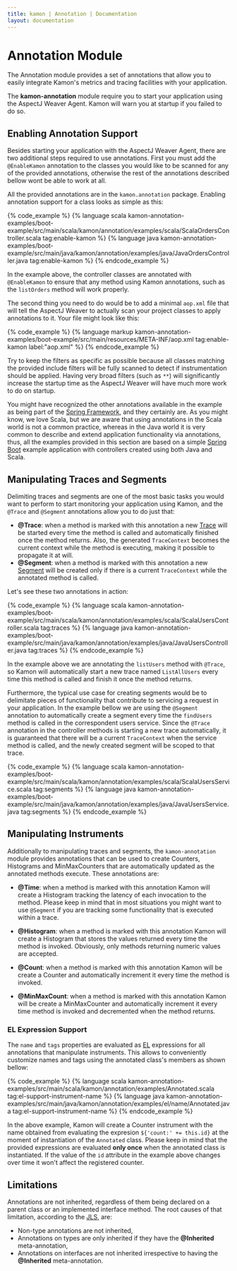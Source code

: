 ```yaml
---
title: kamon | Annotation | Documentation
layout: documentation
---
```

Annotation Module
=================

The Annotation module provides a set of annotations that allow you to easily integrate Kamon's metrics and tracing
facilities with your application.

<p class="alert alert-info">
The <b>kamon-annotation</b> module require you to start your application using the AspectJ Weaver Agent. Kamon will warn
you at startup if you failed to do so.
</p>


Enabling Annotation Support
---------------------------

Besides starting your application with the AspectJ Weaver Agent, there are two additional steps required to use
annotations. First you must add the `@EnableKamon` annotation to the classes you would like to be scanned for any of the
provided annotations, otherwise the rest of the annotations described bellow wont be able to work at all.

All the provided annotations are in the `kamon.annotation` package. Enabling annotation support for a class looks as
simple as this:

{% code_example %}
{%   language scala kamon-annotation-examples/boot-example/src/main/scala/kamon/annotation/examples/scala/ScalaOrdersController.scala tag:enable-kamon %}
{%   language java kamon-annotation-examples/boot-example/src/main/java/kamon/annotation/examples/java/JavaOrdersController.java tag:enable-kamon %}
{% endcode_example %}

In the example above, the controller classes are annotated with `@EnableKamon` to ensure that any method using Kamon
annotations, such as the `listOrders` method will work properly.

The second thing you need to do would be to add a minimal `aop.xml` file that will tell the AspectJ Weaver to actually scan your
project classes to apply annotations to it. Your file might look like this:

{% code_example %}
{%   language markup kamon-annotation-examples/boot-example/src/main/resources/META-INF/aop.xml tag:enable-kamon label:"aop.xml" %}
{% endcode_example %}

Try to keep the filters as specific as possible because all classes matching the provided include filters will be fully
scanned to detect if instrumentation should be applied. Having very broad filters (such as `**`) will significantly
increase the startup time as the AspectJ Weaver will have much more work to do on startup.

You might have recognized the other annotations available in the example as being part of the [Spring Framework], and
they certainly are. As you might know, we love Scala, but we are aware that using annotations in the Scala world is not
a common practice, whereas in the Java world it is very common to describe and extend application functionality via
annotations, thus, all the examples provided in this section are based on a simple [Spring Boot] example application
with controllers created using both Java and Scala.


Manipulating Traces and Segments
--------------------------------

Delimiting traces and segments are one of the most basic tasks you would want to perform to start monitoring your
application using Kamon, and the `@Trace` and `@Segment` annotations allow you to do just that:

* __@Trace__: when a method is marked with this annotation a new [Trace] will be started every time the method is called
and automatically finished once the method returns. Also, the generated `TraceContext` becomes the current context while
the method is executing, making it possible to propagate it at will.
* __@Segment__: when a method is marked with this annotation a new [Segment] will be created only if there is a current
`TraceContext` while the annotated method is called.

Let's see these two annotations in action:

{% code_example %}
{%   language scala kamon-annotation-examples/boot-example/src/main/scala/kamon/annotation/examples/scala/ScalaUsersController.scala tag:traces %}
{%   language java kamon-annotation-examples/boot-example/src/main/java/kamon/annotation/examples/java/JavaUsersController.java tag:traces %}
{% endcode_example %}

In the example above we are annotating the `listUsers` method with `@Trace`, so Kamon will automatically start a new
trace named `ListAllUsers` every time this method is called and finish it once the method returns.

Furthermore, the typical use case for creating segments would be to delimitate pieces of functionality that contribute
to servicing a request in your application. In the example bellow we are using the `@Segment` annotation to
automatically create a segment every time the `findUsers` method is called in the correspondent users service. Since the
`@Trace` annotation in the controller methods is starting a new trace automatically, it is guaranteed that there will be
a current `TraceContext` when the service method is called, and the newly created segment will be scoped to that trace.

{% code_example %}
{%   language scala kamon-annotation-examples/boot-example/src/main/scala/kamon/annotation/examples/scala/ScalaUsersService.scala tag:segments %}
{%   language java kamon-annotation-examples/boot-example/src/main/java/kamon/annotation/examples/java/JavaUsersService.java tag:segments %}
{% endcode_example %}



Manipulating Instruments
------------------------

Additionally to manipulating traces and segments, the `kamon-annotation` module provides annotations that can be used
to create Counters, Histograms and MinMaxCounters that are automatically updated as the annotated methods execute. These
annotations are:

* __@Time__: when a method is marked with this annotation Kamon will create a Histogram tracking the latency of each
invocation to the method. Please keep in mind that in most situations you might want to use `@Segment` if you are tracking
some functionality that is executed within a trace.

* __@Histogram__: when a method is marked with this annotation Kamon will create a Histogram that stores the values
returned every time the method is invoked. Obviously, only methods returning numeric values are accepted.

* __@Count__: when a method is marked with this annotation Kamon will be create a Counter and automatically increment it
every time the method is invoked.

* __@MinMaxCount__: when a method is marked with this annotation Kamon will be create a MinMaxCounter and automatically
increment it every time method is invoked and decremented when the method returns.



### EL Expression Support ###

The `name` and `tags` properties are evaluated as [EL] expressions for all annotations that manipulate instruments. This allows to
conveniently customize names and tags using the annotated class's members as shown bellow:

{% code_example %}
{%   language scala kamon-annotation-examples/src/main/scala/kamon/annotation/examples/Annotated.scala tag:el-support-instrument-name %}
{%   language java kamon-annotation-examples/src/main/java/kamon/annotation/examples/el/name/Annotated.java tag:el-support-instrument-name %}
{% endcode_example %}

In the above example, Kamon will create a Counter instrument with the name obtained from evaluating the expresion
`${'count:' += this.id}` at the moment of instantiation of the `Annotated` class. Please keep in mind that the provided
expressions are evaluated __only once__ when the annotated class is instantiated. If the value of the `id` attribute in
the example above changes over time it won't affect the registered counter.



Limitations
-----------

Annotations are not inherited, regardless of them being declared on a parent class or an implemented interface method.
The root causes of that limitation, according to the [JLS], are:

* Non-type annotations are not inherited,
* Annotations on types are only inherited if they have the __@Inherited__ meta-annotation,
* Annotations on interfaces are not inherited irrespective to having the __@Inherited__ meta-annotation.


[instruments]: /core/metrics/instruments/
[JLS]: http://docs.oracle.com/javase/specs/jls/se7/html/jls-9.html#jls-9.6
[Trace]: /core/tracing/core-concepts/#the-tracecontext
[Segment]: /core/tracing/core-concepts/#trace-segments
[Traces]: /core/tracing/trace-context-manipulation/#creating-and-finishing-a-tracecontext
[Segments]: /core/tracing/trace-context-manipulation/#creating-and-finishing-segments
[Limitations]: #limitations
[EL]: https://jcp.org/en/jsr/detail?id=341
[Spring Framework]: http://projects.spring.io/spring-framework/
[Spring Boot]: http://projects.spring.io/spring-boot/
